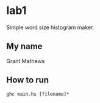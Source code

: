 # lab1

Simple word size histogram maker.

## My name

Grant Mathews

## How to run

`ghc main.hs [filename]*`
